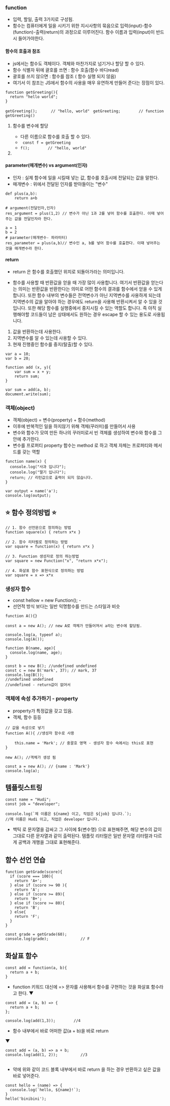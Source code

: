 
### function
- 입력, 할일, 출력 3가지로 구성됨.
- 함수는 컴퓨터에게 일을 시키기 위한 지시사항의 묶음으로 입력(input)-함수(function)-출력(return)의 과정으로 이루어진다. 함수 이름과 입력(input)이 반드시 들어가야한다.

#### 함수의 호출과 참조
- js에서는 함수도 객체이다. 객체와 마찬가지로 넘기거나 할당 할 수 있다.
- 함수 식별자 뒤에 괄호를 쓰면 : 함수 호출(함수 바디read)
- 괄호를 쓰지 않으면 : 함수를 참조 ( 함수 실행 되지 않음)
- 여기서 이 참조는 JS에서 함수의 사용을 매우 유연하게 만들어 준다는 장점이 있다.

```
function getGreeting(){
  return "hello world";
}
```

` getGreeting();      // "hello, world" `
` getGreeting;        // function getGreeting()`

1) 함수를 변수에 할당
   - 다른 이름으로 함수를 호출 할 수 있다.
   - ` const f = getGreeting`
   - `f();        // "hello, world" `

2)

#### parameter(매개변수) vs argument(인자)
- 인자 : 실제 함수에 일을 시킬때 넣는 값, 함수를 호출시에 전달되는 값을 말한다.
- 매개변수 : 위에서 전달된 인자를 받아들이는 "변수"

```
def plus(a,b):
    return a+b

# argument(전달인자,인자)
res_argument = plus(1,2) // 변수가 아닌 1과 2를 넣어 함수를 호출한다. 이때 넣어주는 값을 전달인자라 한다.

a = 1
b = 2
# parameter(매개변수- 파라미터)
res_parameter = plus(a,b)// 변수인 a, b를 넣어 함수를 호출한다. 이때 넣어주는 것을 매개변수라 한다.
```

#### return
- return 은 함수를 호출했던 위치로 되돌아가라는 의미입니다.

- 함수를 사용할 때 반환값을 얻을 때 가장 많이 사용합니다. 여기서 반환값을 얻는다는 의미는 반환값을 반환한다는 의미로 어떤 함수의 결과를 함수에서 얻을 수 있게합니다. 또한 함수 내부의 변수들은 전역변수가 아닌 지역변수를 사용하게 되는데 지역변수의 값을 알아야 하는 경우에도 return을 사용해 반환시켜서 알 수 있을 것입니다. 또한 해당 함수를 실행중에서 중지시킬 수 있는 역할도 합니다. 즉 아직 실행해야할 코드들이 남은 상태에서도 원하는 경우 escape 할 수 있는 용도로 사용됩니다.
1. 값을 반환하는데 사용한다.
2. 지역변수를 알 수 있는데 사용할 수 있다.
3. 현재 진행중인 함수를 중지(탈출)할 수 있다.

```
var a = 10;
var b = 20;

function add (x, y){
    var sum = x + y;
    return sum;
}

var sum = add(a, b);
document.write(sum);
```


### 객체(object)
- 객체(object) = 변수(property) + 함수(method)
- 이후에 반복적인 일을 하지않기 위해 객체(꾸러미)를 만들어서 사용
- 변수와 함수가 모여 만든 하나의 꾸러미로서 빈 객체를 생성하여 변수와 함수를 그 안에 추가한다.
- 변수를 프로퍼티 property 함수는 method 로 하고 객체 자체는 프로퍼티와 메서드를 갖는 역할

```
function name(x) {
  console.log("사과 입니다");
  console.log("딸기 입니다");
  return; // 리턴값으로 출력이 되지 않습니다.
}

var output = name('a');
console.log(output);
```

## :star: 함수 정의방법 :star:
```
// 1. 함수 선언문으로 정의하는 방법
function square(x) { return x*x }

// 2. 함수 리터럴로 정의하는 방법
var square = function(x) { return x*x }

// 3. Function 생성자로 정의 하는방법
var square = new Function("x", "return x*x");

// 4. 화살표 함수 표현식으로 정의하는 방법
var square = x => x*x
```



### 생성자 함수

- const hellow = new Function(); -
- 선언적 방식 보다는 일반 익명함수를 만드는 스타일과 비슷
```
function A(){}

const a = new A(); // new A로 객체가 만들어져서 a라는 변수에 할당됨.

console.log(a, typeof a);
console.log(A());

function B(name, age){
  console.log(name, age);
}

const b = new B(); //undefined undefined
const c = new B('mark', 37); // mark, 37
console.log(B());
//undefined undefined
//undefined - return값이 없어서
```

### 객체에 속성 추가하기 - property
- property가 특정값을 갖고 있음.
- 객체, 함수 등등

```
// 값을 속성으로 넣기
function A(){ //생성자 함수로 사용

    this.name = 'Mark'; // 중괄호 영역 - 생성자 함수 속에서는 this로 표현
}

new A(); //객체가 생성 됨

const a = new A(); // {name : 'Mark'}
console.log(a);
```


## 템플릿스트링
```
const name = "Hudi";
const job = "developer";

console.log(`제 이름은 ${name} 이고, 직업은 ${job} 입니다.`);
//제 이름은 Hudi 이고, 직업은 developer 입니다.
```
- 백틱 로 문자열을 감싸고 그 사이에 ${변수명} 으로 표현해주면, 해당 변수의 값이 그대로 다른 문자열과 같이 출력된다. 템플릿 리터럴은 일반 문자열 리터럴과 다르게 공백과 개행을 그대로 표현해준다.



## 함수 선언 연습

```
function getGrade(score){
  if (score === 100){
    return 'A+';
  } else if (score >= 90 ){
    return 'A';
  } else if (score >= 89){
    return 'B+';
  } else if (score >= 80){
    return 'B';
  } else{
    return 'F';
  }
}

const grade = getGrade(60);
console.log(grade);              // F

```


## 화살표 함수
```
const add = function(a, b){
  return a + b;
}

```
 - function 키워드 대신에 => 문자를 사용해서 함수를 구현하는 것을 화살표 함수라고 한다.
▼

```
const add = (a, b) => {
  return a + b;
};

console.log(add(1,3));        //4
```
- 함수 내부에서 바로 어떠한 값(a + b)을 바로 return


▼

```
const add = (a, b) => a + b;
console.log(add(1, 2));          //3


```
- 약에 위와 같이 코드 블록 내부에서 바로 return 을 하는 경우 반환하고 싶은 값을 바로 넣어준다.

```
const hello = (name) => {
  console.log(`hello, ${name}!`);
}
hello('binibini');

```